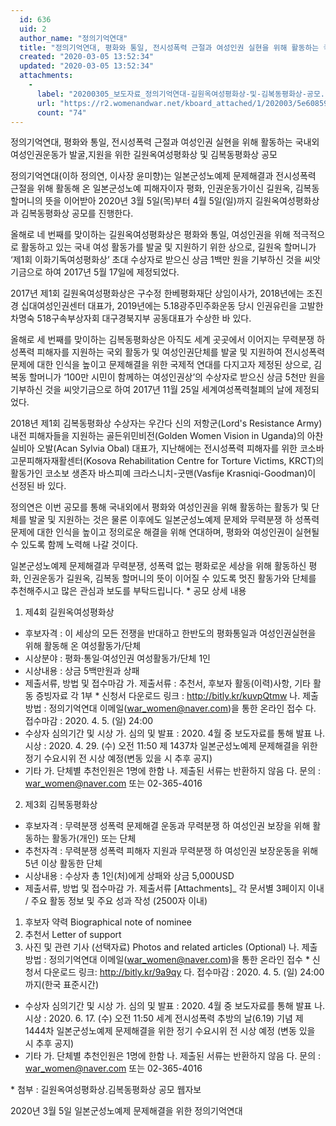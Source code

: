 ```yaml
---
  id: 636
  uid: 2
  author_name: "정의기억연대"
  title: "정의기억연대, 평화와 통일, 전시성폭력 근절과 여성인권 실현을 위해 활동하는 국내외 여성인권운동가 발굴,지원을 위한 길원옥여성평화상 및 김복동평화상 공모"
  created: "2020-03-05 13:52:34"
  updated: "2020-03-05 13:52:34"
  attachments: 
    - 
      label: "20200305_보도자료_정의기억연대-길원옥여성평화상-및-김복동평화상-공모.hwp"
      url: "https://r2.womenandwar.net/kboard_attached/1/202003/5e6085927c1049353123.hwp"
      count: "74"
---
```

정의기억연대, 평화와 통일, 전시성폭력 근절과 여성인권 실현을 위해 활동하는 국내외 여성인권운동가 발굴,지원을 위한 길원옥여성평화상 및 김복동평화상 공모

정의기억연대(이하 정의연, 이사장 윤미향)는 일본군성노예제 문제해결과 전시성폭력 근절을 위해 활동해 온 일본군성노예 피해자이자 평화, 인권운동가이신 길원옥, 김복동 할머니의 뜻을 이어받아 2020년 3월 5일(목)부터 4월 5일(일)까지 길원옥여성평화상과 김복동평화상 공모를 진행한다. 

올해로 네 번째를 맞이하는 길원옥여성평화상은 평화와 통일, 여성인권을 위해 적극적으로 활동하고 있는 국내 여성 활동가를 발굴 및 지원하기 위한 상으로, 길원옥 할머니가 ‘제1회 이화기독여성평화상’ 초대 수상자로 받으신 상금 1백만 원을 기부하신 것을 씨앗기금으로 하여 2017년 5월 17일에 제정되었다. 

2017년 제1회 길원옥여성평화상은 구수정 한베평화재단 상임이사가, 2018년에는 조진경 십대여성인권센터 대표가, 2019년에는 5.18광주민주화운동 당시 인권유린을 고발한 차명숙 518구속부상자회 대구경북지부 공동대표가 수상한 바 있다. 

올해로 세 번째를 맞이하는 김복동평화상은 아직도 세계 곳곳에서 이어지는 무력분쟁 하 성폭력 피해자를 지원하는 국외 활동가 및 여성인권단체를 발굴 및 지원하여 전시성폭력 문제에 대한 인식을 높이고 문제해결을 위한 국제적 연대를 다지고자 제정된 상으로, 김복동 할머니가 ‘100만 시민이 함께하는 여성인권상’의 수상자로 받으신 상금 5천만 원을 기부하신 것을 씨앗기금으로 하여 2017년 11월 25일 세계여성폭력철폐의 날에 제정되었다. 

2018년 제1회 김복동평화상 수상자는 우간다 신의 저항군(Lord's Resistance Army)내전 피해자들을 지원하는 골든위민비전(Golden Women Vision in Uganda)의 아찬 실비아 오발(Acan Sylvia Obal) 대표가, 지난해에는 전시성폭력 피해자를 위한 코소바고문피해자재활센터(Kosova Rehabilitation Centre for Torture Victims, KRCT)의 활동가인 코소보 생존자 바스피예 크라스니치-굿맨(Vasfije Krasniqi-Goodman)이 선정된 바 있다.

정의연은 이번 공모를 통해 국내외에서 평화와 여성인권을 위해 활동하는 활동가 및 단체를 발굴 및 지원하는 것은 물론 이후에도 일본군성노예제 문제와 무력분쟁 하 성폭력 문제에 대한 인식을 높이고 정의로운 해결을 위해 연대하며, 평화와 여성인권이 실현될 수 있도록 함께 노력해 나갈 것이다.

일본군성노예제 문제해결과 무력분쟁, 성폭력 없는 평화로운 세상을 위해 활동하신 평화, 인권운동가 길원옥, 김복동 할머니의 뜻이 이어질 수 있도록 멋진 활동가와 단체를 추천해주시고 많은 관심과 보도를 부탁드립니다. 
\* 공모 상세 내용

1. 제4회 길원옥여성평화상 
- 후보자격 : 이 세상의 모든 전쟁을 반대하고 한반도의 평화통일과 여성인권실현을 위해 활동해 온 여성활동가/단체
- 시상분야 : 평화·통일·여성인권 여성활동가/단체 1인 
- 시상내용 : 상금 5백만원과 상패 
- 제출서류, 방법 및 접수마감
가. 제출서류 : 추천서, 후보자 활동(이력)사항, 기타 활동 증빙자료 각 1부
 \* 신청서 다운로드 링크 : http://bitly.kr/kuvpQtmw
나. 제출방법 : 정의기억연대 이메일(war_women@naver.com)을 통한 온라인 접수
다. 접수마감 : 2020. 4. 5. (일) 24:00
- 수상자 심의기간 및 시상
가. 심의 및 발표 : 2020. 4월 중 보도자료를 통해 발표 
나. 시상 : 2020. 4. 29. (수) 오전 11:50 제 1437차 일본군성노예제 문제해결을 위한 정기 수요시위 전 시상 예정(변동 있을 시 추후 공지)
- 기타
가. 단체별 추천인원은 1명에 한함
나. 제출된 서류는 반환하지 않음
다. 문의 : war_women@naver.com 또는 02-365-4016

2. 제3회 김복동평화상
- 후보자격 : 무력분쟁 성폭력 문제해결 운동과 무력분쟁 하 여성인권 보장을 위해 활동하는 활동가(개인) 또는 단체 
- 추천자격 : 무력분쟁 성폭력 피해자 지원과 무력분쟁 하 여성인권 보장운동을 위해 5년 이상 활동한 단체 
- 시상내용 : 수상자 총 1인(처)에게 상패와 상금 5,000USD 
- 제출서류, 방법 및 접수마감
 가. 제출서류 \[Attachments\]_ 각 문서별 3페이지 이내 / 주요 활동 정보 및 주요 성과 작성 (2500자 이내) 
 1. 후보자 약력 Biographical note of nominee 
 2. 추천서 Letter of support
 3. 사진 및 관련 기사 (선택자료) Photos and related articles (Optional)
 나. 제출방법 : 정의기억연대 이메일(war_women@naver.com)을 통한 온라인 접수
 \* 신청서 다운로드 링크: http://bitly.kr/9a9qy
 다. 접수마감 : 2020. 4. 5. (일) 24:00까지(한국 표준시간) 
- 수상자 심의기간 및 시상
 가. 심의 및 발표 : 2020. 4월 중 보도자료를 통해 발표 
 나. 시상 : 2020. 6. 17. (수) 오전 11:50 세계 전시성폭력 추방의 날(6.19) 기념 제 1444차 일본군성노예제 문제해결을 위한 정기 수요시위 전 시상 예정 (변동 있을 시 추후 공지)
- 기타
 가. 단체별 추천인원은 1명에 한함
 나. 제출된 서류는 반환하지 않음
 다. 문의 : war_women@naver.com 또는 02-365-4016


\* 첨부 : 길원옥여성평화상.김복동평화상 공모 웹자보


2020년 3월 5일 
일본군성노예제 문제해결을 위한 정의기억연대